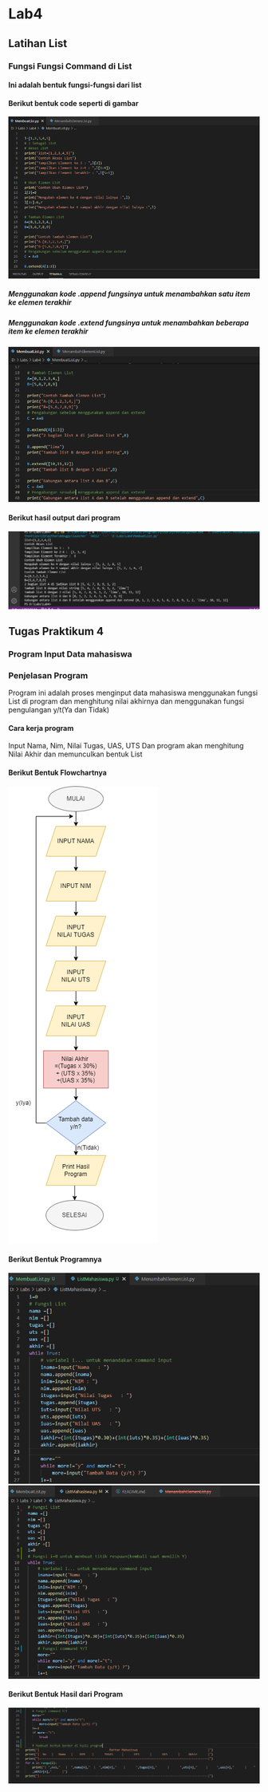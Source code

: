 # Lab4
## Latihan List

### Fungsi Fungsi Command di List
#### Ini adalah bentuk fungsi-fungsi dari list
#### Berikut bentuk code seperti di gambar

![Gambar](Foto/ss.png)
##### Menggunakan kode .append fungsinya untuk menambahkan satu item ke elemen terakhir
##### Menggunakan kode .extend fungsinya untuk menambahkan beberapa item ke elemen terakhir
![Gambar](Foto/ss1.png)

#### Berikut hasil output dari program
![Gambar](Foto/ss2.png)

## Tugas Praktikum 4
### Program Input Data mahasiswa
### Penjelasan Program
Program ini adalah proses menginput data mahasiswa menggunakan fungsi List di program dan menghitung nilai akhirnya dan menggunakan fungsi pengulangan y/t(Ya dan Tidak)
#### Cara kerja program
Input Nama, Nim, Nilai Tugas, UAS, UTS Dan program akan menghitung Nilai Akhir dan memunculkan bentuk List
#### Berikut Bentuk Flowchartnya
![Gambar](Foto/FlowChart.png)
#### Berikut Bentuk Programnya
![Gambar](Foto/ss3.png)
![Gambar](Foto/ss6.png)
#### Berikut Bentuk Hasil dari Program
![Gambar](Foto/ss7.png)